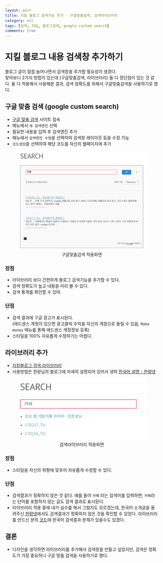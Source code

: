 ```yaml
---
layout: post
title: 지킬 블로그 검색기능 추가 - 구글맞춤검색, 검색라이브러리
category: etc
tags: [검색, 지킬, 블로그검색, google custom search]
comments: true
---
```


# 지킬 블로그 내용 검색창 추가하기
블로그 글이 점점 늘어나면서 검색창을 추가할 필요성이 생겼다.    
찾아보니 2가지 방법이 있는데 (구글맞춤검색, 라이브러리) 둘 다 장단점이 있는 것 같다.
둘 다 적용해서 사용해본 결과, 검색 정확도를 위해서 구글맞춤검색을 사용하기로 했다.

## 구글 맞춤 검색 (google custom search)

- [구글 맞춤 검색](http://www.google.co.kr/coop) 사이트 접속
- 메뉴에서 `새 검색엔진` 선택
- 필요한 내용을 입력 후 검색엔진 추가
- 메뉴에서  `검색엔진 수정`을 선택하여 검색창 레이아웃 등을 수정 가능
- `코드생성`을 선택하여 해당 코드를 자신의 웹페이지에 추가

<center>
<figure>
<img src="/assets/post-img/etc/search-google.png" alt="">
<figcaption>구글맞춤검색 적용화면</figcaption>
</figure>
</center>

### 장점
- 라이브러리 보다 간편하게 블로그 검색기능을 추가할 수 있다.
- 검색 정확도가 높고 내용을 미리 볼 수 있다.
- 검색 통계를 확인할 수 있따.  

### 단점
- 검색 결과에 구글 광고가 표시된다.     
  (애드센스 계정이 있으면 광고클릭 수익을 자신의 계정으로 돌릴 수 있음, `Make money` 메뉴를 통해 애드센스 계정정보 등록)
- 스타일을 100% 자유롭게 수정하기는 어렵다.


## 라이브러리 추가

- [지킬블로그 검색 라이브러리](https://github.com/christian-fei/Simple-Jekyll-Search)
- 사용방법은 한량님의 블로그에 자세히 설명되어 있어서 생략 [한국어 설명 - 한량넷](http://www.halryang.net/simple-jekyll-search/)

<center>
<figure>
<img src="/assets/post-img/etc/search-lib.png" alt="">
<figcaption>검색라이브러리 적용화면</figcaption>
</figure>
</center>

### 장점
- 스타일을 자신의 취향에 맞추어 자유롭게 수정할 수 있다.

### 단점
- 검색결과가 정확하지 않은 것 같다.
  예를 들어 `카페` 라는 검색어를 입력하면, `카페`라는 단어를 포함하지 않는 글도 검색 결과로 표시된다.
- 라이브러리 적용 중에 내가 실수를 해서 그럴지도 모르겠는데, 한국어 소개글을 올려주신 [한량넷](http://www.halryang.net/simple-jekyll-search/)에서도 검색결과가 정확하지 않은 것을 확인할 수 있었다. 라이브러리를 만드신 분의 [코드]((https://github.com/christian-fei/Simple-Jekyll-Search))에 한국어 검색결과 문제가 있을수도 있겠다.


## 결론
- 디자인을 생각하면 라이브러리를 추가해서 검색창을 만들고 싶었지만, 검색은 정확도가 가장 중요하니 구글 맞춤 검색을 사용하기로 했다.
